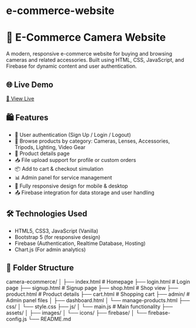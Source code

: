 # e-commerce-website
# 📸 E-Commerce Camera Website

A modern, responsive e-commerce website for buying and browsing cameras and related accessories. Built using HTML, CSS, JavaScript, and Firebase for dynamic content and user authentication.

## 🌐 Live Demo

[🔗 View Live](https://yourdeploymentlink.com)

## 🛍️ Features

- 🔐 User authentication (Sign Up / Login / Logout)
- 🛒 Browse products by category: Cameras, Lenses, Accessories, Tripods, Lighting, Video Gear
- 🧾 Product details page
- 📥 File upload support for profile or custom orders
- 📦 Add to cart & checkout simulation
- 📊 Admin panel for service management
- 📱 Fully responsive design for mobile & desktop
- 📤 Firebase integration for data storage and user handling

## 🛠️ Technologies Used

- HTML5, CSS3, JavaScript (Vanilla)
- Bootstrap 5 (for responsive design)
- Firebase (Authentication, Realtime Database, Hosting)
- Chart.js (For admin analytics)

## 📂 Folder Structure

camera-ecommerce/
│
├── index.html # Homepage
├── login.html # Login page
├── signup.html # Signup page
├── shop.html # Shop view
├── product.html # Product details
├── cart.html # Shopping cart
├── admin/ # Admin panel files
│ ├── dashboard.html
│ └── manage-products.html
├── css/
│ └── style.css
├── js/
│ └── main.js # Main functionality
├── assets/
│ ├── images/
│ └── icons/
├── firebase/
│ └── firebase-config.js
└── README.md


